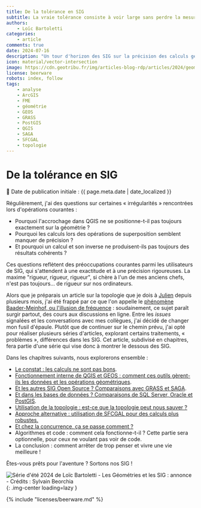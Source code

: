 ```yaml
---
title: De la tolérance en SIG
subtitle: La vraie tolérance consiste à voir large sans perdre la mesure (c) Barratin
authors:
    - Loïc Bartoletti
categories:
    - article
comments: true
date: 2024-07-16
description: "Un tour d'horizon des SIG sur la précision des calculs géométriques."
icon: material/vector-intersection
image: https://cdn.geotribu.fr/img/articles-blog-rdp/articles/2024/geometrie_tolerance_sig/splash_serie_geometrie_annonce.png
license: beerware
robots: index, follow
tags:
    - analyse
    - ArcGIS
    - FME
    - géométrie
    - GEOS
    - GRASS
    - PostGIS
    - QGIS
    - SAGA
    - SFCGAL
    - topologie
---
```


# De la tolérance en SIG

:calendar: Date de publication initiale : {{ page.meta.date | date_localized }}

Régulièrement, j'ai des questions sur certaines « irrégularités » rencontrées lors d'opérations courantes :

- Pourquoi l'accrochage dans QGIS ne se positionne-t-il pas toujours exactement sur la géométrie ?
- Pourquoi les calculs lors des opérations de superposition semblent manquer de précision ?
- Et pourquoi un calcul et son inverse ne produisent-ils pas toujours des résultats cohérents ?

Ces questions reflètent des préoccupations courantes parmi les utilisateurs de SIG, qui s'attendent à une exactitude et à une précision rigoureuses. La maxime "rigueur, rigueur, rigueur", si chère à l'un de mes anciens chefs, n'est pas toujours… de rigueur sur nos ordinateurs.

Alors que je préparais un article sur la topologie que je dois à [Julien](https://geotribu.fr/team/julien-moura/) depuis plusieurs mois, j'ai été frappé par ce que l'on appelle le [phénomène Baader-Meinhof, ou l'illusion de fréquence](https://fr.wikipedia.org/wiki/Illusion_de_fr%C3%A9quence) : soudainement, ce sujet paraît surgir partout, des cours aux discussions en ligne. Entre les _issues_ signalées et les conversations avec mes collègues, j'ai décidé de changer mon fusil d'épaule. Plutôt que de continuer sur le chemin prévu, j'ai opté pour réaliser plusieurs séries d'articles, explorant certains traitements, « problèmes », différences dans les SIG. Cet article, subdivisé en chapitres, fera partie d'une série qui vise donc à montrer le dessous des SIG.

Dans les chapitres suivants, nous explorerons ensemble :

- [Le constat : les calculs ne sont pas bons](./2024-07-18_de-la-tolerance-en-sig-geometrie-01-calculs-intersects-qgis-pas-bons.md).
- [Fonctionnement interne de QGIS et GEOS : comment ces outils gèrent-ils les données et les opérations géométriques](./2024-07-25_de-la-tolerance-en-sig-geometrie-02-qgis-et-geos.md).
- [Et les autres SIG Open Source ? Comparaisons avec GRASS et SAGA](./2024-08-01_de-la-tolerance-en-sig-geometrie-03-grass-saga.md).
- [Et dans les bases de données ? Comparaisons de SQL Server, Oracle et PostGIS](./2024-08-08_de-la-tolerance-en-sig-geometrie-04-postgis-oracle-ms-sql-server.md).
- [Utilisation de la topologie : est-ce que la topologie peut nous sauver ?](./2024-08-15_de-la-tolerance-en-sig-geometrie-05-topologie-forces-et-limites.md)
- [Approche alternative : utilisation de SFCGAL pour des calculs plus robustes.](./2024-08-22_de-la-tolerance-en-sig-geometrie-06-sfcgal.md)
- [Et chez la concurrence, ça se passe comment ?](./2024-08-29_de-la-tolerance-en-sig-geometrie-07-esri-fme.md)
- Algorithmes et code : comment cela fonctionne-t-il ? Cette partie sera optionnelle, pour ceux ne voulant pas voir de code.
- La conclusion : comment arrêter de trop penser et vivre une vie meilleure !

Êtes-vous prêts pour l'aventure ? Sortons nos SIG !

![Série d'été 2024 de Loïc Bartoletti - Les Géométries et les SIG : annonce - Crédits : Sylvain Beorchia](https://cdn.geotribu.fr/img/articles-blog-rdp/articles/2024/geometrie_tolerance_sig/splash_serie_geometrie_annonce.png){: .img-center loading=lazy }

<!-- geotribu:authors-block -->

{% include "licenses/beerware.md" %}
